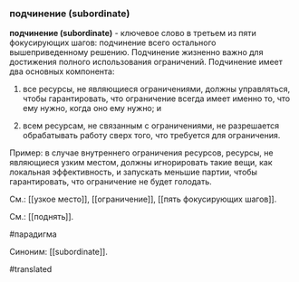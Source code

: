 ### подчинение (subordinate)

**подчинение (subordinate)** - ключевое слово в третьем из пяти фокусирующих шагов: подчинение всего остального вышеприведенному решению. Подчинение жизненно важно для достижения полного использования ограничений. Подчинение имеет два основных компонента:

1. все ресурсы, не являющиеся ограничениями, должны управляться, чтобы гарантировать, что ограничение всегда имеет именно то, что ему нужно, когда оно ему нужно; и

2. всем ресурсам, не связанным с ограничениями, не разрешается обрабатывать работу сверх того, что требуется для ограничения.

Пример: в случае внутреннего ограничения ресурсов, ресурсы, не являющиеся узким местом, должны игнорировать такие вещи, как локальная эффективность, и запускать меньшие партии, чтобы гарантировать, что ограничение не будет голодать.

См.: [[узкое место]], [[ограничение]], [[пять фокусирующих шагов]].

См.: [[поднять]].

#парадигма

Синоним: [[subordinate]].

#translated
